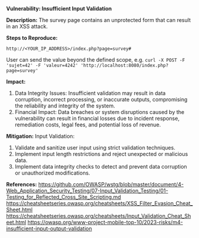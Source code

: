 **Vulnerability: Insufficient Input Validation**

**Description:**
The survey page contains an unprotected form that can result in an XSS attack.

**Steps to Reproduce:**
```
http://<YOUR_IP_ADDRESS>/index.php?page=survey#
```
User can send the value beyond the defined scope, e.g. `curl -X POST -F 'sujet=42' -F 'valeur=4242' 'http://localhost:8080/index.php?page=survey'`

**Impact:**
1. Data Integrity Issues: Insufficient validation may result in data corruption, incorrect processing, or inaccurate outputs, compromising the reliability and integrity of the system.
2. Financial Impact: Data breaches or system disruptions caused by the vulnerability can result in financial losses due to incident response, remediation costs, legal fees, and potential loss of revenue.

**Mitigation:**
Input Validation:
1. Validate and sanitize user input using strict validation techniques.
2. Implement input length restrictions and reject unexpected or malicious data.
3. Implement data integrity checks to detect and prevent data corruption or unauthorized modifications.

**References:**
https://github.com/OWASP/wstg/blob/master/document/4-Web_Application_Security_Testing/07-Input_Validation_Testing/01-Testing_for_Reflected_Cross_Site_Scripting.md 
https://cheatsheetseries.owasp.org/cheatsheets/XSS_Filter_Evasion_Cheat_Sheet.html
https://cheatsheetseries.owasp.org/cheatsheets/Input_Validation_Cheat_Sheet.html
https://owasp.org/www-project-mobile-top-10/2023-risks/m4-insufficient-input-output-validation